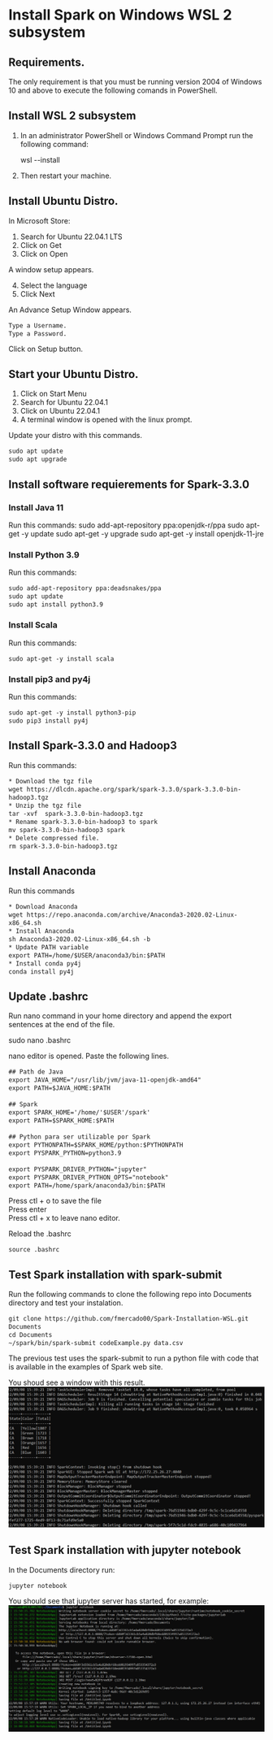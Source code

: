 # Install Spark on Windows WSL 2 subsystem

## Requirements.

The only requirement is that you must be running version 2004 of Windows 10 and above to execute the following comands in PowerShell.

## Install WSL 2 subsystem

1. In an administrator PowerShell or Windows Command Prompt run the following command:

    wsl --install

2. Then restart your machine.

## Install Ubuntu Distro.

In Microsoft Store:
1. Search for Ubuntu 22.04.1 LTS
2. Click on Get
3. Click on Open

A window setup appears.

4. Select the language
5. Click Next

An Advance Setup Window appears.

    Type a Username.
    Type a Password.

Click on Setup button.

## Start your Ubuntu Distro.

1. Click on Start Menu
2. Search for Ubuntu 22.04.1
3. Click on Ubuntu 22.04.1
4. A terminal window is opened with the linux prompt.

Update your distro with this commands.

    sudo apt update
    sudo apt upgrade

## Install software requierements for Spark-3.3.0

### Install Java 11
Run this commands:
    sudo add-apt-repository ppa:openjdk-r/ppa
    sudo apt-get -y update 
    sudo apt-get -y upgrade
    sudo apt-get -y install openjdk-11-jre 

### Install Python 3.9
Run this commands:

    sudo add-apt-repository ppa:deadsnakes/ppa
    sudo apt update
    sudo apt install python3.9

### Install Scala
Run this commands:

    sudo apt-get -y install scala

### Install pip3 and py4j
Run this commands:

    sudo apt-get -y install python3-pip
    sudo pip3 install py4j

## Install Spark-3.3.0 and Hadoop3
Run this commands:
    
    * Download the tgz file
    wget https://dlcdn.apache.org/spark/spark-3.3.0/spark-3.3.0-bin-hadoop3.tgz
    * Unzip the tgz file
    tar -xvf  spark-3.3.0-bin-hadoop3.tgz
    * Rename spark-3.3.0-bin-hadoop3 to spark
    mv spark-3.3.0-bin-hadoop3 spark
    * Delete compressed file.
    rm spark-3.3.0-bin-hadoop3.tgz

## Install Anaconda
Run this commands

    * Download Anaconda
    wget https://repo.anaconda.com/archive/Anaconda3-2020.02-Linux-x86_64.sh
    * Install Anaconda
    sh Anaconda3-2020.02-Linux-x86_64.sh -b 
    * Update PATH variable
    export PATH=/home/$USER/anaconda3/bin:$PATH
    * Install conda py4j 
    conda install py4j

## Update .bashrc
Run nano command in your home directory and append the export sentences at the end of the file.

sudo nano .bashrc

nano editor is opened. Paste the following lines.

    ## Path de Java
    export JAVA_HOME="/usr/lib/jvm/java-11-openjdk-amd64"
    export PATH=$JAVA_HOME:$PATH

    ## Spark
    export SPARK_HOME='/home/'$USER'/spark'
    export PATH=$SPARK_HOME:$PATH

    ## Python para ser utilizable por Spark
    export PYTHONPATH=$SPARK_HOME/python:$PYTHONPATH
    export PYSPARK_PYTHON=python3.9

    export PYSPARK_DRIVER_PYTHON="jupyter"
    export PYSPARK_DRIVER_PYTHON_OPTS="notebook"
    export PATH=/home/spark/anaconda3/bin:$PATH

Press ctl + o to save the file\
Press enter\
Press ctl + x to leave nano editor.

Reload the .bashrc

    source .bashrc

## Test Spark installation with spark-submit
Run the following commands to clone the following repo into Documents directory and test your instalation.

    git clone https://github.com/fmercado00/Spark-Installation-WSL.git Documents
    cd Documents
    ~/spark/bin/spark-submit codeExample.py data.csv

The previous test uses the spark-submit to run a python file with code that is available in the examples of Spark web site.

You shoud see a window with this result.
![title](spark-submit-result.png)

## Test Spark installation with jupyter notebook
In the Documents directory run:

    jupyter notebook

You should see that jupyter server has started, for example:
![title](jupyter.png)